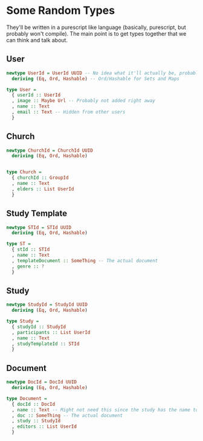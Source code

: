 # Some Random Types
They'll be written in a purescript like language (basically,
purescript, but probably won't compile). The main point is to get types together
that we can think and talk about.


## User
```purescript
newtype UserId = UserId UUID -- No idea what it'll actually be, probably just stick with UUID
  deriving (Eq, Ord, Hashable) -- Ord/Hashable for Sets and Maps

type User =
  { userId :: UserId
  , image :: Maybe Url -- Probably not added right away
  , name :: Text
  , email :: Text -- Hidden from other users
  }
```

## Church
```purescript
newtype ChurchId = ChurchId UUID
  deriving (Eq, Ord, Hashable)


type Church =
  { churchId :: GroupId
  , name :: Text
  , elders :: List UserId
  }
```



## Study Template
```purescript
newtype STId = STId UUID
  deriving (Eq, Ord, Hashable)

type ST =
  { stId :: STId
  , name :: Text
  , templateDocument :: SomeThing -- The actual document
  , genre :: ?
  }
```

## Study
```purescript
newtype StudyId = StudyId UUID
  deriving (Eq, Ord, Hashable)

type Study =
  { studyId :: StudyId
  , participants :: List UserId
  , name :: Text
  , studyTemplateId :: STId
  }
```


## Document
```purescript
newtype DocId = DocId UUID
  deriving (Eq, Ord, Hashable)

type Document =
  { docId :: DocId
  , name :: Text -- Might not need this since the study has the name too
  , doc :: SomeThing -- The actual document
  , study :: StudyId
  , editors :: List UserId
  }
```
